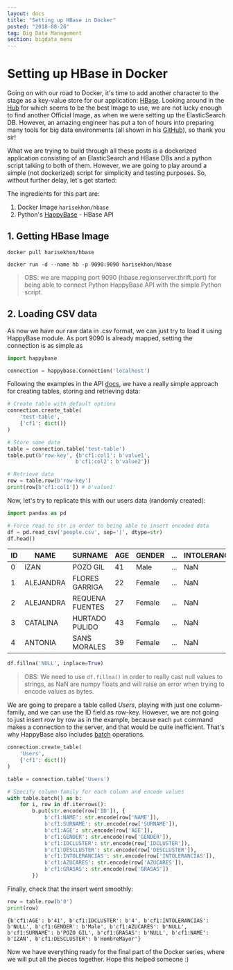 ```yaml
---
layout: docs
title: "Setting up HBase in Docker"
posted: "2018-08-26"
tag: Big Data Management
section: bigdata_menu
---
```


# Setting up HBase in Docker

Going on with our road to Docker, it's time to add another character to the stage as a key-value store for our application: [HBase](https://hbase.apache.org/). Looking around in the [Hub](https://hub.docker.com/) for which seems to be the best Image to use, we are not lucky enough to find another Official Image, as when we were setting up the ElasticSearch DB. However, an amazing engineer has put a ton of hours into preparing many tools for big data environments (all shown in his [GitHub](https://github.com/HariSekhon/Dockerfiles)), so thank you sir!

What we are trying to build through all these posts is a dockerized application consisting of an ElasticSearch and HBase DBs and a python script talking to both of them. However, we are going to play around a simple (not dockerized) script for simplicity and testing purposes. So, without further delay, let's get started:

The ingredients for this part are:

1. Docker Image `harisekhon/hbase`
2. Python's [HappyBase](https://happybase.readthedocs.io/en/latest/index.html) - HBase API


## 1. Getting HBase Image

```
docker pull harisekhon/hbase
```

```
docker run -d --name hb -p 9090:9090 harisekhon/hbase
```

> OBS: we are mapping port 9090 (hbase.regionserver.thrift.port) for being able to connect Python HappyBase API with the simple Python script.



## 2. Loading CSV data

As now we have our raw data in .csv format, we can just try to load it using HappyBase module. As port 9090 is already mapped, setting the connection is as simple as

```python
import happybase

connection = happybase.Connection('localhost')
```

Following the examples in the API [docs](https://happybase.readthedocs.io/en/latest/index.html), we have a really simple approach for creating tables, storing and retrieving data:

```python
# Create table with default options
connection.create_table(
    'test-table',
    {'cf1': dict()}
)
```

 ```python
# Store some data
table = connection.table('test-table')
table.put(b'row-key', {b'cf1:col1': b'value1',
                       b'cf1:col2': b'value2'})
 ```

```python
# Retrieve data
row = table.row(b'row-key')
print(row[b'cf1:col1']) # b'value1'
```

Now, let's try to replicate this with our users data (randomly created):

```python
import pandas as pd

# Force read to str in order to being able to insert encoded data
df = pd.read_csv('people.csv', sep='|', dtype=str)
df.head()
```

| ID | NAME | SURNAME | AGE | GENDER | ... | INTOLERANCIAS |
| --- | --- | --- | --- | --- | --- | --- |
| 0 | IZAN | POZO GIL | 41 | Male | ... | NaN |
| 1 | ALEJANDRA | FLORES GARRIGA | 22 | Female | ... | NaN |
| 2 | ALEJANDRA | REQUENA FUENTES | 27 | Female | ... | NaN |
| 3 | CATALINA | HURTADO PULIDO | 43 | Female | ... | NaN |
| 4 | ANTONIA | SANS MORALES | 39 | Female | ... | NaN |

```python
df.fillna('NULL', inplace=True)
```

> OBS: We need to use `df.fillna()` in order to really cast null values to strings, as NaN are numpy floats and will raise an error when trying to encode values as bytes.

We are going to prepare a table called *Users*, playing with just one column-family, and we can use the ID field as row-key. However, we are not going to just insert row by row as in the example, because each `put` command makes a connection to the server, and that would be quite inefficient. That's why HappyBase also includes [batch](https://happybase.readthedocs.io/en/latest/user.html#performing-batch-mutations) operations.

```python
connection.create_table(
    'Users',
    {'cf1': dict()}
)
```

```python
table = connection.table('Users')

# Specify column-family for each column and encode values
with table.batch() as b:
    for i, row in df.iterrows():
        b.put(str.encode(row['ID']), {
            b'cf1:NAME': str.encode(row['NAME']),
            b'cf1:SURNAME': str.encode(row['SURNAME']),
            b'cf1:AGE': str.encode(row['AGE']),
            b'cf1:GENDER': str.encode(row['GENDER']),
            b'cf1:IDCLUSTER': str.encode(row['IDCLUSTER']),
            b'cf1:DESCLUSTER': str.encode(row['DESCLUSTER']),
            b'cf1:INTOLERANCIAS': str.encode(row['INTOLERANCIAS']),
            b'cf1:AZUCARES': str.encode(row['AZUCARES']),
            b'cf1:GRASAS': str.encode(row['GRASAS'])
        })
```

Finally, check that the insert went smoothly:

```python
row = table.row(b'0')
print(row)
```

```
{b'cf1:AGE': b'41', b'cf1:IDCLUSTER': b'4', b'cf1:INTOLERANCIAS': b'NULL', b'cf1:GENDER': b'Male', b'cf1:AZUCARES': b'NULL', b'cf1:SURNAME': b'POZO GIL', b'cf1:GRASAS': b'NULL', b'cf1:NAME': b'IZAN', b'cf1:DESCLUSTER': b'HombreMayor'}
```

Now we have everything ready for the final part of the Docker series, where we will put all the pieces together. Hope this helped someone :)
